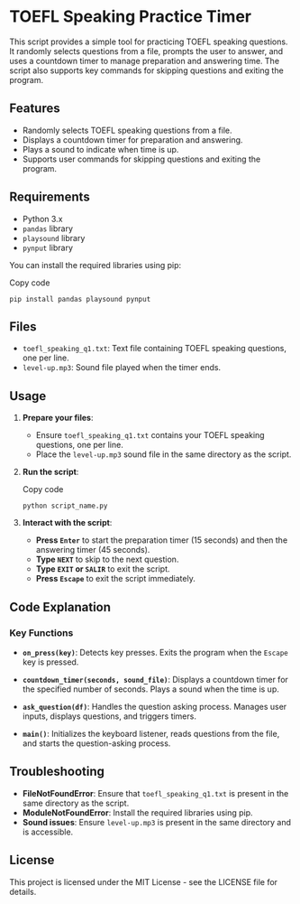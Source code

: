# TOEFL Speaking Practice Timer

This script provides a simple tool for practicing TOEFL speaking questions. It randomly selects questions from a file, prompts the user to answer, and uses a countdown timer to manage preparation and answering time. The script also supports key commands for skipping questions and exiting the program.

## Features

-   Randomly selects TOEFL speaking questions from a file.
-   Displays a countdown timer for preparation and answering.
-   Plays a sound to indicate when time is up.
-   Supports user commands for skipping questions and exiting the program.

## Requirements

-   Python 3.x
-   `pandas` library
-   `playsound` library
-   `pynput` library

You can install the required libraries using pip:

Copy code

`pip install pandas playsound pynput` 

## Files

-   `toefl_speaking_q1.txt`: Text file containing TOEFL speaking questions, one per line.
-   `level-up.mp3`: Sound file played when the timer ends.

## Usage

1.  **Prepare your files**:
    
    -   Ensure `toefl_speaking_q1.txt` contains your TOEFL speaking questions, one per line.
    -   Place the `level-up.mp3` sound file in the same directory as the script.
2.  **Run the script**:
    
    Copy code
    
    `python script_name.py` 
    
3.  **Interact with the script**:
    
    -   **Press `Enter`** to start the preparation timer (15 seconds) and then the answering timer (45 seconds).
    -   **Type `NEXT`** to skip to the next question.
    -   **Type `EXIT` or `SALIR`** to exit the script.
    -   **Press `Escape`** to exit the script immediately.

## Code Explanation

### Key Functions

-   **`on_press(key)`**: Detects key presses. Exits the program when the `Escape` key is pressed.
    
-   **`countdown_timer(seconds, sound_file)`**: Displays a countdown timer for the specified number of seconds. Plays a sound when the time is up.
    
-   **`ask_question(df)`**: Handles the question asking process. Manages user inputs, displays questions, and triggers timers.
    
-   **`main()`**: Initializes the keyboard listener, reads questions from the file, and starts the question-asking process.
    

## Troubleshooting

-   **FileNotFoundError**: Ensure that `toefl_speaking_q1.txt` is present in the same directory as the script.
-   **ModuleNotFoundError**: Install the required libraries using pip.
-   **Sound issues**: Ensure `level-up.mp3` is present in the same directory and is accessible.

## License

This project is licensed under the MIT License - see the LICENSE file for details.
